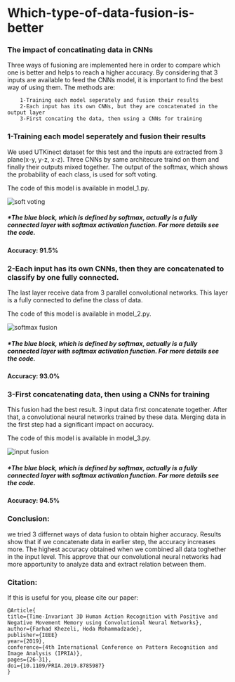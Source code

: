 # Which-type-of-data-fusion-is-better
### The impact of concatinating data in CNNs
Three ways of fusioning are implemented here in order to compare which one is better and helps to reach a higher accuracy.
By considering that 3 inputs are available to feed the CNNs model, it is important to find the best way of using them. The methods are:

        1-Training each model seperately and fusion their results
        2-Each input has its own CNNs, but they are concatenated in the output layer 
        3-First concating the data, then using a CNNs for training
        
### 1-Training each model seperately and fusion their results
We used UTKinect dataset for this test and the inputs are extracted from 3 plane(x-y, y-z, x-z). Three CNNs by same architecure traind on them and finally their outputs mixed together. The output of the softmax, which shows the probability of each class, is used for soft voting.

The code of this model is available in model_1.py.

![soft voting](https://user-images.githubusercontent.com/106428795/182706147-75dae7e0-4257-4d87-ad4e-e027cb72f66b.jpg)


##### *The blue block, which is defined by softmax, actually is a fully connected layer with softmax activation function. For more details see the code. 



#### Accuracy: 91.5%


### 2-Each input has its own CNNs, then they are concatenated to classify by one fully connected.
The last layer receive data from 3 parallel convolutional networks. This layer is a fully connected to define the class of data.

The code of this model is available in model_2.py.

![softmax fusion](https://user-images.githubusercontent.com/106428795/182701879-fd97a617-7a7d-4e66-8248-ff00205cef73.jpg)

##### *The blue block, which is defined by softmax, actually is a fully connected layer with softmax activation function. For more details see the code. 



#### Accuracy: 93.0%

### 3-First concatenating data, then using a CNNs for training
This fusion had the best result. 3 input data first concatenate together. After that, a convolutional neural networks trained by these data. Merging data in the first step had a significant impact on accuracy.
        
The code of this model is available in model_3.py.

![input fusion](https://user-images.githubusercontent.com/106428795/182699105-b58271ca-a77b-45ae-888e-7e7f11986fa8.jpg)

##### *The blue block, which is defined by softmax, actually is a fully connected layer with softmax activation function. For more details see the code.

#### Accuracy: 94.5%

### Conclusion:
we tried 3 differnet ways of data fusion to obtain higher accuracy. Results show that if we concatenate data in earlier step, the accuracy increases more. The highest accuracy obtained when we combined all data toghether in the input level. This approve that our convolutional neural networks had more apportunity to analyze data and extract relation between them.


### Citation:
If this is useful for you, please cite our paper:

    @Article{
    title={Time-Invariant 3D Human Action Recognition with Positive and Negative Movement Memory using Convolutional Neural Networks},
    author={Farhad Khezeli, Hoda Mohammadzade},
    publisher={IEEE}
    year={2019},
    conference={4th International Conference on Pattern Recognition and Image Analysis (IPRIA)},
    pages={26-31},
    doi={10.1109/PRIA.2019.8785987}
    }
